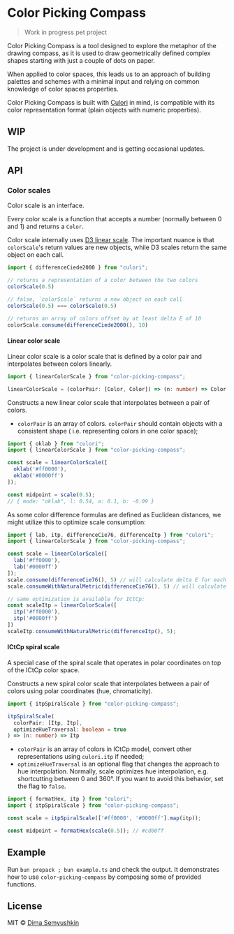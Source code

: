 # Color Picking Compass

> Work in progress pet project

Color Picking Compass is a tool designed to explore the metaphor of the drawing compass, as it is used to draw
geometrically defined complex shapes starting with just a couple of dots on paper.

When applied to color spaces, this leads us to an approach of building palettes and schemes with a minimal input and
relying on common knowledge of color spaces properties.

Color Picking Compass is built with [Culori](https://culorijs.org/) in mind, is compatible with its color representation format (plain objects with numeric properties).

## WIP

The project is under development and is getting occasional updates.

## API

### Color scales

Color scale is an interface.

Every color scale is a function that accepts a number (normally between 0 and 1) and returns a `Color`.

Color scale internally uses [D3 linear scale](https://d3js.org/d3-scale/linear). The important nuance is
that `colorScale`'s return values are new objects, while D3 scales return the same object on each call.

```typescript
import { differenceCiede2000 } from "culori";

// returns a representation of a color between the two colors
colorScale(0.5)

// false, `colorScale` returns a new object on each call
colorScale(0.5) === colorScale(0.5)

// returns an array of colors offset by at least delta E of 10
colorScale.consume(differenceCiede2000(), 10)
```

#### Linear color scale

Linear color scale is a color scale that is defined by a color pair and interpolates between colors linearly.

```typescript
import { linearColorScale } from "color-picking-compass";

linearColorScale = (colorPair: [Color, Color]) => (n: number) => Color

```

Constructs a new linear color scale that interpolates between a pair of colors.

- `colorPair` is an array of colors. `colorPair` should contain objects with a consistent shape (
  i.e. representing colors in one color space);

```typescript
import { oklab } from "culori";
import { linearColorScale } from "color-picking-compass";

const scale = linearColorScale([
  oklab('#ff0000'),
  oklab('#0000ff')
]);

const midpoint = scale(0.5);
// { mode: "oklab", l: 0.54, a: 0.1, b: -0.09 }
```

As some color difference formulas are defined as Euclidean distances, we might utilize this to optimize scale consumption:

```typescript
import { lab, itp, differenceCie76, differenceItp } from "culori";
import { linearColorScale } from "color-picking-compass";

const scale = linearColorScale([
  lab('#ff0000'),
  lab('#0000ff')
]);
scale.consume(differenceCie76(), 5) // will calculate delta E for each step
scale.consumeWithNaturalMetric(differenceCie76(), 5) // will calculate delta E once for the whole scale

// same optimization is available for ICtCp:
const scaleItp = linearColorScale([
  itp('#ff0000'),
  itp('#0000ff')
])
scaleItp.consumeWithNaturalMetric(differenceItp(), 5);
```

#### ICtCp spiral scale

A special case of the spiral scale that operates in polar coordinates on top of the ICtCp color space.

Constructs a new spiral color scale that interpolates between a pair of colors using polar coordinates (hue, chromaticity).

```typescript
import { itpSpiralScale } from "color-picking-compass";

itpSpiralScale(
  colorPair: [Itp, Itp],
  optimizeHueTraversal: boolean = true
) => (n: number) => Itp
```

- `colorPair` is an array of colors in ICtCp model, convert other representations using `culori.itp` if needed;
- `optimizeHueTraversal` is an optional flag that changes the approach to hue interpolation. Normally, scale optimizes hue interpolation, e.g. shortcutting between 0 and 360°. If you want to avoid this behavior, set the flag to `false`.


```typescript
import { formatHex, itp } from "culori";
import { itpSpiralScale } from "color-picking-compass";

const scale = itpSpiralScale(['#ff0000', '#0000ff'].map(itp));

const midpoint = formatHex(scale(0.5)); // #cd00ff
```

## Example

Run `bun prepack ; bun example.ts` and check the output. It demonstrates how to use `color-picking-compass` by composing
some of provided functions.

## License

MIT © [Dima Semyushkin](https://devg.ru)
